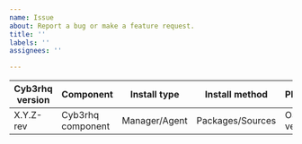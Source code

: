```yaml
---
name: Issue
about: Report a bug or make a feature request.
title: ''
labels: ''
assignees: ''

---
```


|Cyb3rhq version|Component|Install type|Install method|Platform|
|---|---|---|---|---|
| X.Y.Z-rev | Cyb3rhq component | Manager/Agent | Packages/Sources | OS version |

<!--
Whenever possible, issues should be created for bug reporting and feature requests.
For questions related to the user experience, please refer:
- Cyb3rhq mailing list: https://groups.google.com/forum/#!forum/cyb3rhq
- Join Cyb3rhq on Slack: https://wazuh.com/community/join-us-on-slack

Please fill the table above. Feel free to extend it at your convenience.
-->

<!--

You may want to set debug options `<component>.debug=2` (see https://documentation.wazuh.com/current/user-manual/reference/internal-options.html) to get verbose logs. This may help investigate the issue.

-->
